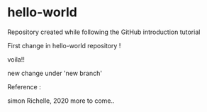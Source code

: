 # hello-world
Repository created while following the GitHub introduction tutorial

First change in hello-world repository !

voila!!

new change under 'new branch'

Reference :

simon Richelle, 2020
more to come..
